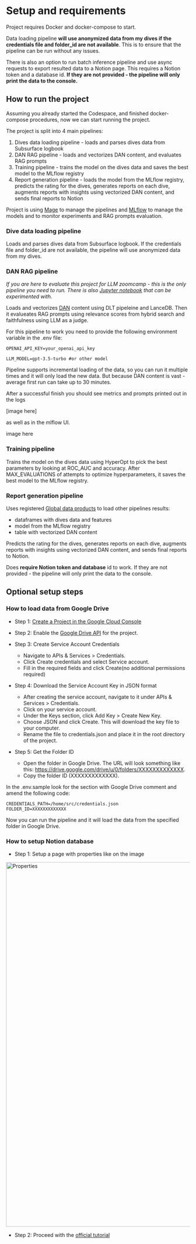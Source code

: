 # Setup and requirements
Project requires Docker and docker-compose to start. 

Data loading pipeline **will use anonymized data from my dives if the credentials file and folder_id are not available**. This is to ensure that the pipeline can be run without any issues.

There is also an option to run batch inference pipeline and use async requests to export resulted data to a Notion page. This requires a Notion token and a database id. **If they are not provided - the pipeline will only print the data to the console.**


## How to run the project

Assuming you already started the Codespace, and finished docker-compose procedures, now we can start running the project.

The project is split into 4 main pipelines:

1. Dives data loading pipeline - loads and parses dives data from Subsurface logbook
2. DAN RAG pipeline - loads and vectorizes DAN content, and evaluates RAG prompts
3. Training pipeline - trains the model on the dives data and saves the best model to the MLflow registry
4. Report generation pipeline - loads the model from the MLflow registry, predicts the rating for the dives, generates reports on each dive, augments reports with insights using vectorized DAN content, and sends final reports to Notion

Project is using [Mage](https://magefile.org/) to manage the pipelines and [MLflow](https://mlflow.org/) to manage the models and to monitor experiments and RAG prompts evaluation.

### Dive data loading pipeline

Loads and parses dives data from Subsurface logbook. If the credentials file and folder_id are not available, the pipeline will use anonymized data from my dives.

### DAN RAG pipeline

_If you are here to evaluate this project for LLM zoomcamp - this is the only pipeline you need to run._
_There is also [Jupyter notebook](../llm_pipeline_experiments.ipynb) that can be experimented with._

Loads and vectorizes [DAN](https://dan.org/) content using DLT pipeleine and LanceDB. Then it evalueates RAG prompts using relevance scores from hybrid search and faithfulness using LLM as a judge. 

For this pipeline to work you need to provide the following environment variable in the .env file:

```plaintext
OPENAI_API_KEY=your_openai_api_key

LLM_MODEL=gpt-3.5-turbo #or other model
```

Pipeline supports incremental loading of the data, so you can run it multiple times and it will only load the new data. But because DAN content is vast - average first run can take up to 30 minutes.

After a successful finish you should see metrics and prompts printed out in the logs 

[image  here]

as well as in the mlflow UI.

image here


### Training pipeline

Trains the model on the dives data using HyperOpt to pick the best parameters by looking at ROC_AUC and accuracy. After MAX_EVALUATIONS of attempts to optimize hyperparameters, it saves the best model to the MLflow registry.

### Report generation pipeline

Uses registered [Global data products](https://docs.mage.ai/orchestration/global-data-products/overview) to load other pipelines results:
- dataframes with dives data and features
- model from the MLflow registry
- table with vectorized DAN content

Predicts the rating for the dives, generates reports on each dive, augments reports with insights using vectorized DAN content, and sends final reports to Notion.

Does **require Notion token and database** id to work. If they are not provided - the pipeline will only print the data to the console.

## Optional setup steps
### How to load data from Google Drive

- Step 1: [Create a Project in the Google Cloud Console](https://developers.google.com/workspace/guides/create-project)

- Step 2: Enable the [Google Drive API](https://console.cloud.google.com/marketplace/product/google/drive.googleapis.com) for the project. 

- Step 3: Create Service Account Credentials
    - Navigate to APIs & Services > Credentials.
    - Click Create credentials and select Service account.
    - Fill in the required fields and click Create(no additional permissions required)

- Step 4: Download the Service Account Key in JSON format
    - After creating the service account, navigate to it under APIs & Services > Credentials.
    - Click on your service account.
    - Under the Keys section, click Add Key > Create New Key.
    - Choose JSON and click Create. This will download the key file to your computer.
    - Rename the file to credentials.json and place it in the root directory of the project.
- Step 5: Get the Folder ID
    - Open the folder in Google Drive. The URL will look something like this: https://drive.google.com/drive/u/0/folders/XXXXXXXXXXXXX.
    - Copy the folder ID (XXXXXXXXXXXXX).

In the .env.sample look for the section with Google Drive comment and amend the following code:

```plaintext
CREDENTIALS_PATH=/home/src/credentials.json
FOLDER_ID=XXXXXXXXXXXXX
```
Now you can run the pipeline and it will load the data from the specified folder in Google Drive.


### How to setup Notion database

- Step 1: Setup a page with properties like on the image

<img width="996" alt="Properties" src="https://github.com/user-attachments/assets/a8ec9827-53bd-41ea-829a-1ee2aeb05157">

- Step 2: Proceed with the [official tutorial](https://developers.notion.com/docs/create-a-notion-integration#create-your-integration-in-notion)
